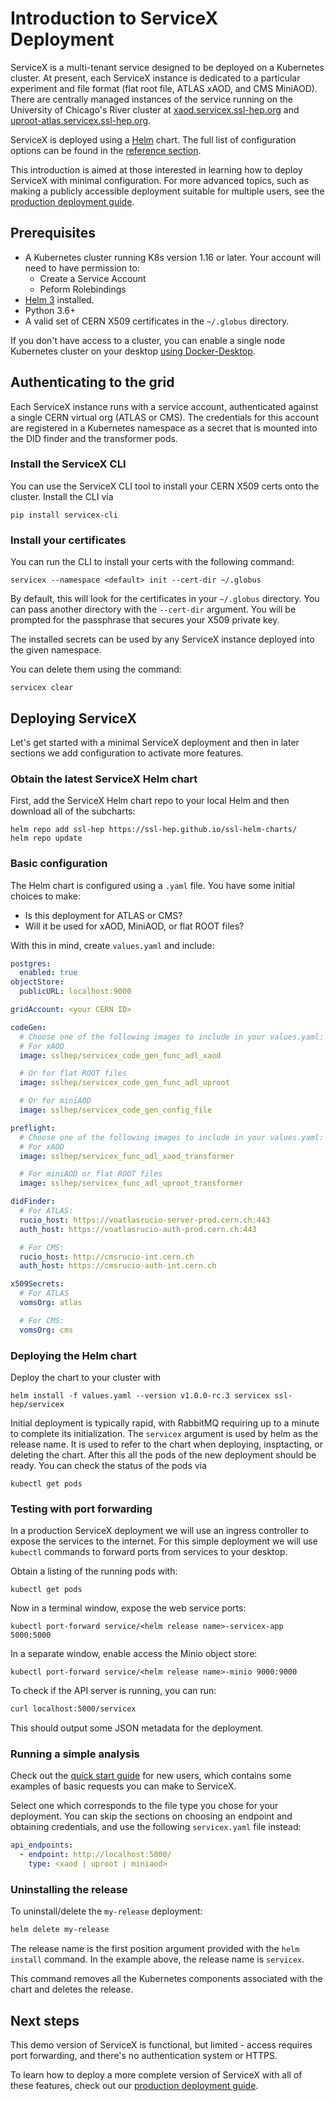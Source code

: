 # Introduction to ServiceX Deployment

ServiceX is a multi-tenant service designed to be deployed on a Kubernetes
cluster. At present, each ServiceX instance is dedicated to a particular
experiment and file format (flat root file, ATLAS xAOD, and CMS MiniAOD). There
are centrally managed instances of the service running on 
the University of Chicago's River cluster at 
[xaod.servicex.ssl-hep.org](https://xaod.servicex.ssl-hep.org) and 
[uproot-atlas.servicex.ssl-hep.org](https://uproot-atlas.servicex.ssl-hep.org). 

ServiceX is deployed using a [Helm](https://helm.sh/) chart. 
The full list of configuration options can be found in the 
[reference section](reference.md).

This introduction is aimed at those interested in learning how to deploy 
ServiceX with minimal configuration. 
For more advanced topics, such as making a 
publicly accessible deployment suitable for multiple users, 
see the [production deployment guide](production.md).

## Prerequisites
- A Kubernetes cluster running K8s version 1.16 or later. 
Your account will need to have permission to:
    - Create a Service Account
    - Peform Rolebindings
- [Helm 3](https://helm.sh/docs/intro/install/) installed.
- Python 3.6+
- A valid set of CERN X509 certificates in the `~/.globus` directory.

If you don't have access to a cluster, you can enable a single node 
Kubernetes cluster on your desktop 
[using Docker-Desktop](https://www.docker.com/blog/kubernetes-is-now-available-in-docker-desktop-stable-channel/).


## Authenticating to the grid
Each ServiceX instance runs with a service account, authenticated against a 
single CERN virtual org (ATLAS or CMS). The credentials for this account are
registered in a Kubernetes namespace as a secret that is mounted into the DID
finder and the transformer pods.

### Install the ServiceX CLI

You can use the ServiceX CLI tool to install your CERN X509 certs onto the 
cluster. Install the CLI via 

```
pip install servicex-cli
```

### Install your certificates

You can run the CLI to install your certs with the following command:
```
servicex --namespace <default> init --cert-dir ~/.globus 
```
By default, this will look for the certificates in your `~/.globus` directory.
You can pass another directory with the `--cert-dir` argument.
You will be prompted for the passphrase that secures your X509 private key.

The installed secrets can be used by any ServiceX instance deployed into the
given namespace.

You can delete them using the command:
```
servicex clear
```

## Deploying ServiceX
Let's get started with a minimal ServiceX deployment and then in later sections
we add configuration to activate more features.

### Obtain the latest ServiceX Helm chart
First, add the ServiceX Helm chart repo to your local Helm and then download
all of the subcharts:
```
helm repo add ssl-hep https://ssl-hep.github.io/ssl-helm-charts/
helm repo update
``` 

### Basic configuration
The Helm chart is configured using a `.yaml` file.
You have some initial choices to make:

* Is this deployment for ATLAS or CMS?
* Will it be used for xAOD, MiniAOD, or flat ROOT files?
 
With this in mind, create `values.yaml` and include:
```yaml
postgres:
  enabled: true
objectStore:
  publicURL: localhost:9000

gridAccount: <your CERN ID>

codeGen:
  # Choose one of the following images to include in your values.yaml:
  # For xAOD
  image: sslhep/servicex_code_gen_func_adl_xaod

  # Or for flat ROOT files
  image: sslhep/servicex_code_gen_func_adl_uproot

  # Or for miniAOD
  image: sslhep/servicex_code_gen_config_file

preflight:
  # Choose one of the following images to include in your values.yaml:
  # For xAOD
  image: sslhep/servicex_func_adl_xaod_transformer

  # For miniAOD or flat ROOT files
  image: sslhep/servicex_func_adl_uproot_transformer

didFinder:
  # For ATLAS:
  rucio_host: https://voatlasrucio-server-prod.cern.ch:443
  auth_host: https://voatlasrucio-auth-prod.cern.ch:443

  # For CMS:
  rucio_host: http://cmsrucio-int.cern.ch
  auth_host: https://cmsrucio-auth-int.cern.ch

x509Secrets:
  # For ATLAS
  vomsOrg: atlas

  # For CMS:
  vomsOrg: cms
```

### Deploying the Helm chart
Deploy the chart to your cluster with 
```
helm install -f values.yaml --version v1.0.0-rc.3 servicex ssl-hep/servicex
```

Initial deployment is typically rapid, with RabbitMQ requiring up to a minute to
complete its initialization. The `servicex` argument is used by helm as the release 
name.  It is used to refer to the chart when deploying, insptacting, or deleting 
the chart. After this all the pods of the new deployment 
should be ready. You can check the status of the pods via

```
kubectl get pods
```

### Testing with port forwarding
In a production ServiceX deployment we will use an ingress controller to expose
the services to the internet. For this simple deployment we will use
`kubectl` commands to forward ports from services to your desktop.

Obtain a listing of the running pods with:
```
kubectl get pods
```

Now in a terminal window, expose the web service ports:
```
kubectl port-forward service/<helm release name>-servicex-app 5000:5000
```

In a separate window, enable access the Minio object store:
```
kubectl port-forward service/<helm release name>-minio 9000:9000
```

To check if the API server is running, you can run:
```bash
curl localhost:5000/servicex
```
This should output some JSON metadata for the deployment.

### Running a simple analysis

Check out the [quick start guide](../user/getting-started.md) for new users,
which contains some examples of basic requests you can make to ServiceX.

Select one which corresponds to the file type you chose for your deployment.
You can skip the sections on choosing an endpoint and obtaining credentials, 
and use the following `servicex.yaml` file instead:
```yaml
api_endpoints:
  - endpoint: http://localhost:5000/
    type: <xaod | uproot | miniaod>
```

### Uninstalling the release

To uninstall/delete the `my-release` deployment:
```bash
helm delete my-release
```
The release name is the first position argument provided with the 
`helm install` command. In the example above, the release name is `servicex`.

This command removes all the Kubernetes components associated with the chart and 
deletes the release.

## Next steps
This demo version of ServiceX is functional, but limited - access requires 
port forwarding, and there's no authentication system or HTTPS.

To learn how to deploy a more complete version of ServiceX with all of 
these features, check out our [production deployment guide](production.md).
